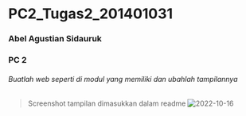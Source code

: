 # PC2_Tugas2_201401031
### Abel Agustian Sidauruk
### PC 2


###### Buatlah web seperti di modul yang memiliki dan ubahlah tampilannya 
> Screenshot tampilan dimasukkan dalam readme
![2022-10-16](https://user-images.githubusercontent.com/73374793/196028527-f2217718-4e70-4f91-a399-ffd20fd31565.png)
